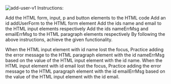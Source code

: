 ![add-user-v1](https://github.com/siliveru20/addUser/assets/169658673/58f58f9d-1c8f-4eaa-a513-36c95ce08d09)
Instructions:

Add the HTML form, input, p and button elements to the HTML code
Add an id addUserForm to the HTML form element
Add the ids name and email to the HTML input elements respectively
Add the ids nameErrMsg and emailErrMsg to the HTML paragraph elements respectively
By following the above instructions, achieve the given functionality.

When the HTML input element with id name lost the focus,
Practice adding the error message to the HTML paragraph element with the id nameErrMsg based on the value of the HTML input element with the id name.
When the HTML input element with id email lost the focus,
Practice adding the error message to the HTML paragraph element with the id emailErrMsg based on the value of the HTML input element with the id email.
